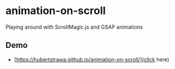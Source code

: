 # animation-on-scroll
Playing around with ScrollMagic.js and GSAP animations 

## Demo

* [https://hubertstrawa.github.io/animation-on-scroll/](click here)
